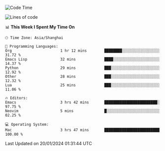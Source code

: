 <!--START_SECTION:waka-->
![Code Time](http://img.shields.io/badge/Code%20Time-1%2C771%20hrs%2040%20mins-blue)

![Lines of code](https://img.shields.io/badge/From%20Hello%20World%20I%27ve%20Written-287.5%20thousand%20lines%20of%20code-blue)

📊 **This Week I Spent My Time On** 

```text
🕑︎ Time Zone: Asia/Shanghai

💬 Programming Languages: 
Org                      1 hr 12 mins        ████████░░░░░░░░░░░░░░░░░   31.72 % 
Emacs Lisp               32 mins             ████░░░░░░░░░░░░░░░░░░░░░   14.37 % 
Python                   29 mins             ███░░░░░░░░░░░░░░░░░░░░░░   12.92 % 
Other                    28 mins             ███░░░░░░░░░░░░░░░░░░░░░░   12.32 % 
Lua                      25 mins             ███░░░░░░░░░░░░░░░░░░░░░░   11.06 % 

🔥 Editors: 
Emacs                    3 hrs 42 mins       ████████████████████████░   97.75 % 
Neovim                   5 mins              █░░░░░░░░░░░░░░░░░░░░░░░░   02.25 % 

💻 Operating System: 
Mac                      3 hrs 47 mins       █████████████████████████   100.00 % 
```


 Last Updated on 20/01/2024 01:31:44 UTC
<!--END_SECTION:waka-->
